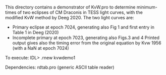 This directory contains a demonstrator
of KvW.pro to determine minimum-times of two eclipses of CM Draconis
 in TESS light curves, with the modified KvW method by Deeg 2020.
 The two light curves are:
 - Primary eclipse at epoch 7024, generating also Fig 1 and first entry
    in Table 1 in Deeg (2020) 
 - Incomplete primary at epoch 7023, generating also Figs.3 and 4
 Printed output gives also the timing error from the original equation by 
 Kvw 1956  (with a NaN at epoch 7024)

To execute:
IDL> .rnew kvwdemo1

Dependencies:
rdtab.pro    (generic ASCII table reader)
